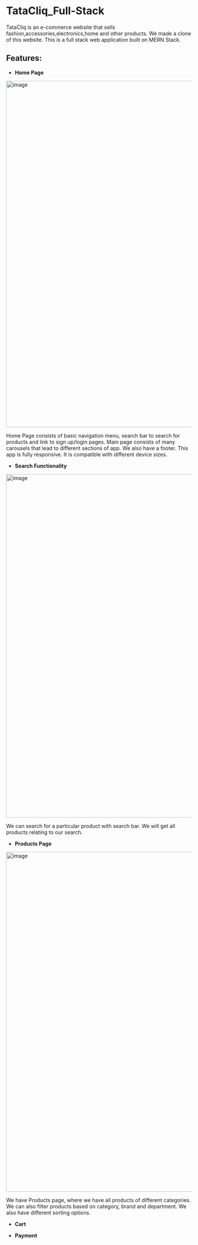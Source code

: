 # TataCliq_Full-Stack
TataCliq is an e-commerce website that sells fashion,accessories,electronics,home and other products. We made a clone of this website. This is a full stack web application 
built on MERN Stack.

<h2>Features:</h2>

- **Home Page**  
 <img width="940" alt="image" src="https://user-images.githubusercontent.com/96100168/210934637-682d628e-9b98-445d-a72f-c6bb671be32b.png">
 
 Home Page consists of basic navigation menu, search bar to search for products and link to sign up/login pages. Main page consists of many carousels that lead to different
 sections of app. We also have a footer. This app is fully responsive. It is compatible with different device sizes.
 
- **Search Functionality**  
<img width="932" alt="image" src="https://user-images.githubusercontent.com/96100168/210935965-1946b65b-f766-43b4-82f8-df54f5d98043.png">

We can search for a particular product with search bar. We will get all products relating to our search. 

- **Products Page** 
<img width="922" alt="image" src="https://user-images.githubusercontent.com/96100168/210936712-8377cd43-26fe-42e6-aaac-ab6029ba777e.png">

We have Products page, where we have all products of different categories. We can also filter products based on category, brand and department.
We also have different sorting options.

- **Cart** 

- **Payment**  


